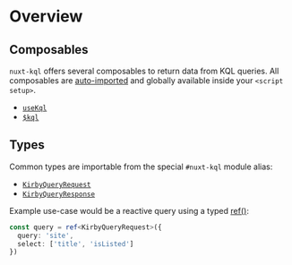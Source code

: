 # Overview

## Composables

`nuxt-kql` offers several composables to return data from KQL queries. All composables are [auto-imported](https://v3.nuxtjs.org/guide/concepts/auto-imports) and globally available inside your `<script setup>`.

- [`useKql`](/api/use-kql)
- [`$kql`](/api/kql)

## Types

Common types are importable from the special `#nuxt-kql` module alias:

- [`KirbyQueryRequest`](/api/types-query-request)
- [`KirbyQueryResponse`](/api/types-query-response)

Example use-case would be a reactive query using a typed [ref()](https://vuejs.org/api/reactivity-core.html#ref):

```ts
const query = ref<KirbyQueryRequest>({
  query: 'site',
  select: ['title', 'isListed']
})
```
